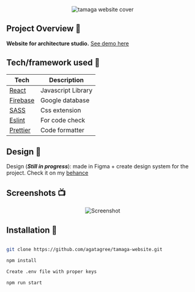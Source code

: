 <p align="center">
<img src="https://user-images.githubusercontent.com/98839155/210230675-a267f942-f319-458d-8955-c486ace77e1e.png"  alt="tamaga website cover">
</p>

## Project Overview 🎉

**Website for architecture studio.** [See demo here](https://tamaga-website.web.app/)

## Tech/framework used 🔧

| Tech                                                  | Description                               |
| ----------------------------------------------------- | ----------------------------------------- |
| [React](https://reactjs.org/)                         | Javascript Library                        |
| [Firebase](https://firebase.google.com/)              | Google database                           |
| [SASS](https://sass-lang.com/)                        | Css extension                             |
| [Eslint](https://eslint.org/)                         | For code check                            |
| [Prettier](https://prettier.io/)                      | Code formatter                            |

## Design 🎨

Design (***Still in progress***): made in Figma + create design system for the project.
Check it on my [behance](https://www.behance.net/gallery/160031213/Tamaga-studio-architecture-website)

## Screenshots 📺

<p align="center">
    <img src="https://user-images.githubusercontent.com/98839155/209828267-f3d6dcab-a90e-4d18-ab2a-276591e9b063.jpg" alt="Screenshot">
</p>


## Installation 💾

```bash

git clone https://github.com/agatagree/tamaga-website.git

npm install

Create .env file with proper keys

npm run start

```
